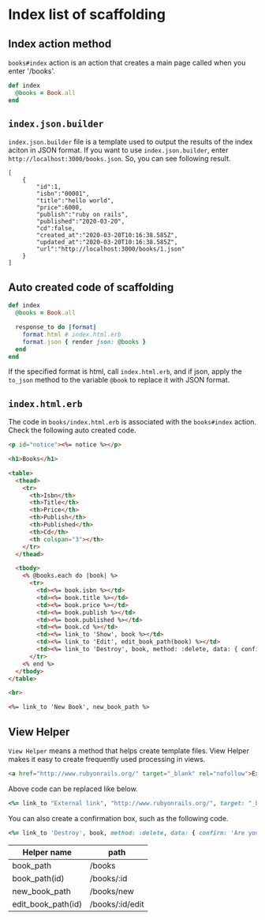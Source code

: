# Index list of scaffolding

## Index action method

`books#index` action is an action that creates a main page called when you enter '/books'.

```ruby
def index
  @books = Book.all
end
```

## `index.json.builder`

`index.json.builder` file is a template used to output the results of the index aciton in JSON format. If you want to use `index.json.builder`, enter `http://localhost:3000/books.json`. So, you can see following result.

```
[
    {
        "id":1,
        "isbn":"00001",
        "title":"hello world",
        "price":6000,
        "publish":"ruby on rails",
        "published":"2020-03-20",
        "cd":false,
        "created_at":"2020-03-20T10:16:38.585Z",
        "updated_at":"2020-03-20T10:16:38.585Z",
        "url":"http://localhost:3000/books/1.json"
    }
]
```

## Auto created code of scaffolding

```ruby
def index
  @books = Book.all

  response_to do |format|
    format.html # index.html.erb
    format.json { render json: @books }
  end
end
```

If the specified format is html, call `index.html.erb`, and if json, apply the `to_json` method to the variable `@book` to replace it with JSON format.

## `index.html.erb`

The code in `books/index.html.erb` is associated with the `books#index` action. Check the following auto created code.

```html
<p id="notice"><%= notice %></p>

<h1>Books</h1>

<table>
  <thead>
    <tr>
      <th>Isbn</th>
      <th>Title</th>
      <th>Price</th>
      <th>Publish</th>
      <th>Published</th>
      <th>Cd</th>
      <th colspan="3"></th>
    </tr>
  </thead>

  <tbody>
    <% @books.each do |book| %>
      <tr>
        <td><%= book.isbn %></td>
        <td><%= book.title %></td>
        <td><%= book.price %></td>
        <td><%= book.publish %></td>
        <td><%= book.published %></td>
        <td><%= book.cd %></td>
        <td><%= link_to 'Show', book %></td>
        <td><%= link_to 'Edit', edit_book_path(book) %></td>
        <td><%= link_to 'Destroy', book, method: :delete, data: { confirm: 'Are you sure?' } %></td>
      </tr>
    <% end %>
  </tbody>
</table>

<br>

<%= link_to 'New Book', new_book_path %>
```

## View Helper

`View Helper` means a method that helps create template files. View Helper makes it easy to create frequently used processing in views.

```html
<a href="http://www.rubyonrails.org/" target="_blank" rel="nofollow">External link</a>
```

Above code can be replaced like below.

```ruby
<%= link_to "External link", "http://www.rubyonrails.org/", target: "_blank", rel: "nofollow" %>
```

You can also create a confirmation box, such as the following code.

```ruby
<%= link_to 'Destroy', book, method: :delete, data: { confirm: 'Are you sure?' } %>
```

| Helper name | path |
| --- | --- |
| book_path | /books |
| book_path(id) | /books/:id |
| new_book_path | /books/new |
| edit_book_path(id) | /books/:id/edit |

